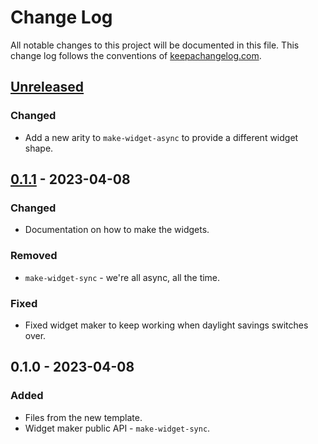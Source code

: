 # Change Log
All notable changes to this project will be documented in this file. This change log follows the conventions of [keepachangelog.com](http://keepachangelog.com/).

## [Unreleased]
### Changed
- Add a new arity to `make-widget-async` to provide a different widget shape.

## [0.1.1] - 2023-04-08
### Changed
- Documentation on how to make the widgets.

### Removed
- `make-widget-sync` - we're all async, all the time.

### Fixed
- Fixed widget maker to keep working when daylight savings switches over.

## 0.1.0 - 2023-04-08
### Added
- Files from the new template.
- Widget maker public API - `make-widget-sync`.

[Unreleased]: https://sourcehost.site/your-name/clojure-scraps/compare/0.1.1...HEAD
[0.1.1]: https://sourcehost.site/your-name/clojure-scraps/compare/0.1.0...0.1.1
